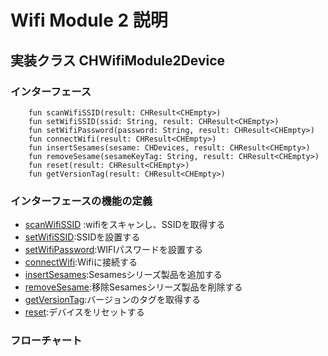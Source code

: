 #   Wifi Module 2 説明
## 実装クラス CHWifiModule2Device
### インターフェース

```agsl
    fun scanWifiSSID(result: CHResult<CHEmpty>)
    fun setWifiSSID(ssid: String, result: CHResult<CHEmpty>)
    fun setWifiPassword(password: String, result: CHResult<CHEmpty>)
    fun connectWifi(result: CHResult<CHEmpty>)
    fun insertSesames(sesame: CHDevices, result: CHResult<CHEmpty>)
    fun removeSesame(sesameKeyTag: String, result: CHResult<CHEmpty>)
    fun reset(result: CHResult<CHEmpty>)
    fun getVersionTag(result: CHResult<CHEmpty>)
```
### インターフェースの機能の定義
- [scanWifiSSID](../wm2/scanwifissid.md) :wifiをスキャンし、SSIDを取得する
- [setWifiSSID](../wm2/setwifissid.md):SSIDを設置する
- [setWifiPassword](../wm2/setwifipw.md):WIFIパスワードを設置する
- [connectWifi](../wm2/connectwifi.md):Wifiに接続する
- [insertSesames](../touch/add_sesame.md):Sesamesシリーズ製品を追加する
- [removeSesame](../touch/remove_sesame.md):移除Sesamesシリーズ製品を削除する
- [getVersionTag](ssm5version.md):バージョンのタグを取得する
- [reset](reset.md):デバイスをリセットする
### フローチャート
<!-- ![CHWifiModule2Device](../class/CHWifiModule2Device.svg) -->






